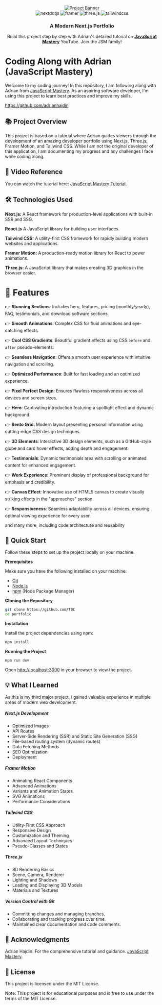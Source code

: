<div align="center">
  <br />
    <a href="https://youtu.be/FTH6Dn3AyIQ" target="_blank">
      <img src="https://github.com/adrianhajdin/portfolio/assets/151519281/c6ca3c03-6cb7-4f67-a9b9-a73da5bfa0d8" alt="Project Banner">
    </a>
  <br />

  <div>
    <img src="https://img.shields.io/badge/-Next_JS-black?style=for-the-badge&logoColor=white&logo=nextdotjs&color=000000" alt="nextdotjs" />
    <img src="https://img.shields.io/badge/-Framer-black?style=for-the-badge&logoColor=white&logo=framer&color=0055FF" alt="framer" />
    <img src="https://img.shields.io/badge/-Three_JS-black?style=for-the-badge&logoColor=white&logo=threedotjs&color=000000" alt="three.js" />
    <img src="https://img.shields.io/badge/-Tailwind_CSS-black?style=for-the-badge&logoColor=white&logo=tailwindcss&color=06B6D4" alt="tailwindcss" />
  </div>

<h3 align="center">A Modern Next.js Portfolio</h3>

   <div align="center">
     Build this project step by step with Adrian's detailed tutorial on <a href="https://www.youtube.com/@javascriptmastery/videos" target="_blank"><b>JavaScript Mastery</b></a> YouTube. Join the JSM family!
    </div>
</div>

# Coding Along with Adrian (JavaScript Mastery)

Welcome to my coding journey! In this repository, I am following along with Adrian from [JavaScript Mastery](https://www.youtube.com/watch?v=ukiGFmZ32YA&t=336s&ab_channel=JavaScriptMastery). As an aspiring software developer, I'm using this project to learn best practices and improve my skills.

https://github.com/adrianhajdin


## 📚 Project Overview

This project is based on a tutorial where Adrian guides viewers through the development of an amazing developer portfolio using Next.js, Three.js, Framer Motion, and Tailwind CSS. While I am not the original developer of this application, I am documenting my progress and any challenges I face while coding along.

## 🎥 Video Reference

You can watch the tutorial here: [JavaScript Mastery Tutorial](https://www.youtube.com/watch?v=FTH6Dn3AyIQ&t=6761s&ab_channel=JavaScriptMastery
).


## 🛠️ **Technologies Used**

**Next.js:**
A React framework for production-level applications with built-in SSR and SSG.

**React.js**
A JavaScript library for building user interfaces.

**Tailwind CSS:**
A utility-first CSS framework for rapidly building modern websites and applications.

**Framer Motion:** 
A production-ready motion library for React to power animations.

**Three.js:** 
A JavaScript library that makes creating 3D graphics in the browser easier.


# 🚀 Features

👉 **Stunning Sections**: Includes hero, features, pricing (monthly/yearly), FAQ, testimonials, and download software
sections.

👉 **Smooth Animations**: Complex CSS for fluid animations and eye-catching effects.

👉 **Cool CSS Gradients**: Beautiful gradient effects using CSS `before` and `after` pseudo-elements.

👉 **Seamless Navigation**: Offers a smooth user experience with intuitive navigation and scrolling.

👉 **Optimized Performance**: Built for fast loading and an optimized experience.

👉 **Pixel Perfect Design**: Ensures flawless responsiveness across all devices and screen sizes.

👉 **Hero**: Captivating introduction featuring a spotlight effect and dynamic background.

👉 **Bento Grid**: Modern layout presenting personal information using cutting-edge CSS design techniques.

👉 **3D Elements**:  Interactive 3D design elements, such as a GitHub-style globe and card hover effects, adding depth and engagement.

👉 **Testimonials**: Dynamic testimonials area with scrolling or animated content for enhanced engagement.

👉 **Work Experience**: Prominent display of professional background for emphasis and credibility.

👉 **Canvas Effect**: Innovative use of HTML5 canvas to create visually striking effects in the "approaches" section.

👉 **Responsiveness**: Seamless adaptability across all devices, ensuring optimal viewing experience for every user.

and many more, including code architecture and reusability

## <a name="quick-start">🤸 Quick Start</a>

Follow these steps to set up the project locally on your machine.

**Prerequisites**

Make sure you have the following installed on your machine:

- [Git](https://git-scm.com/)
- [Node.js](https://nodejs.org/en)
- [npm](https://www.npmjs.com/) (Node Package Manager)

**Cloning the Repository**

```bash
git clone https://github.com/TBC
cd portfolio
```

**Installation**

Install the project dependencies using npm:

```bash
npm install
```

**Running the Project**

```bash
npm run dev
```

Open [http://localhost:3000](http://localhost:3000) in your browser to view the project.





## 💡 What I Learned

As this is my third major project, I gained valuable experience in multiple areas of modern web development.

##### **Next.js Development**

- Optimized Images
- API Routes
- Server-Side Rendering (SSR) and Static Site Generation (SSG)
- File-based routing system (dynamic routes)
- Data Fetching Methods
- SEO Optimization
- Deployment

##### **Framer Motion**

- Animating React Components
- Advanced Animations
- Variants and Animation States
- SVG Animations
- Performance Considerations


##### **Tailwind CSS**

- Utility-First CSS Approach
- Responsive Design
- Customization and Theming
- Advanced Layout Techniques
- Pseudo-Classes and States

##### **Three.js**

- 3D Rendering Basics
- Scene, Camera, Renderer
- Lighting and Shadows
- Loading and Displaying 3D Models
- Materials and Textures

##### **Version Control with Git**

- Committing changes and managing branches.
- Collaborating and tracking progress over time.
- Maintained clear documentation and code comments.


## 🤝 Acknowledgments

Adrian Hajdin: For the comprehensive tutorial and
guidance. [JavaScript Mastery](https://www.youtube.com/watch?v=FTH6Dn3AyIQ&t=6761s&ab_channel=JavaScriptMastery).

## 📄 License

This project is licensed under the MIT License.

Note: This project is for educational purposes and is free to use under the terms of the MIT License.